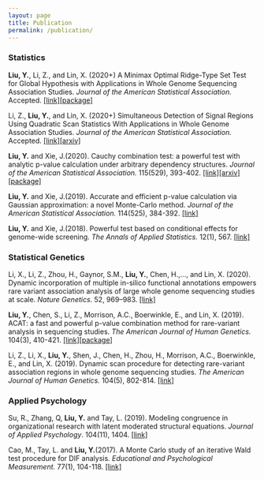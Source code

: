 ```yaml
---
layout: page
title: Publication
permalink: /publication/
---
```


### Statistics

**Liu, Y.**, Li, Z., and Lin, X. (2020+) A Minimax Optimal Ridge-Type Set Test for Global Hypothesis with Applications in Whole Genome Sequencing Association Studies. *Journal of the American Statistical Association.* Accepted. [[link]](https://amstat.tandfonline.com/doi/full/10.1080/01621459.2020.1831926)[[package]](https://github.com/yaowuliu/MORST)

Li, Z., **Liu, Y.**, and Lin, X. (2020+) Simultaneous Detection of Signal Regions Using Quadratic Scan Statistics With Applications in Whole Genome Association Studies. *Journal of the American Statistical Association.* Accepted. [[link]](https://www.tandfonline.com/doi/abs/10.1080/01621459.2020.1822849)[[arxiv]](https://arxiv.org/abs/1710.05021)

**Liu, Y.** and Xie, J.(2020). Cauchy combination test: a powerful test with analytic p-value calculation under arbitrary dependency structures. *Journal of the American Statistical Association.* 115(529), 393-402. [[link]](https://amstat.tandfonline.com/doi/abs/10.1080/01621459.2018.1554485)[[arxiv]](https://arxiv.org/abs/1808.09011)[[package]](https://github.com/yaowuliu/ACAT)

**Liu, Y.** and Xie, J.(2019). Accurate and efficient p-value calculation via Gaussian approximation: a novel Monte-Carlo method. *Journal of the American Statistical Association.* 114(525), 384-392. [[link]](https://amstat.tandfonline.com/doi/abs/10.1080/01621459.2017.1407776)

**Liu, Y.** and Xie, J.(2018). Powerful test based on conditional effects for genome-wide screening. *The Annals of Applied Statistics.* 12(1), 567. [[link]](https://projecteuclid.org/euclid.aoas/1520564484)

### Statistical Genetics

Li, X., Li, Z., Zhou, H., Gaynor, S.M., **Liu, Y.**, Chen, H.,..., and Lin, X. (2020). Dynamic incorporation of multiple in-silico functional annotations empowers rare variant association analysis of large whole genome sequencing studies at scale. *Nature Genetics*. 52, 969–983. [[link]](https://www.nature.com/articles/s41588-020-0676-4)

**Liu, Y.**, Chen, S., Li, Z., Morrison, A.C., Boerwinkle, E., and Lin, X. (2019). ACAT: a fast and powerful p-value combination method for rare-variant analysis in sequencing studies. *The American Journal of Human Genetics.* 104(3), 410-421. [[link]](https://www.sciencedirect.com/science/article/pii/S0002929719300023)[[package]](https://github.com/yaowuliu/ACAT)

Li, Z., Li, X., **Liu, Y.**, Shen, J., Chen, H., Zhou, H., Morrison, A.C., Boerwinkle, E., and Lin, X. (2019). Dynamic scan procedure for detecting rare-variant association regions in whole genome sequencing studies. *The American Journal of Human Genetics.* 104(5), 802-814. [[link]](https://www.sciencedirect.com/science/article/pii/S0002929719300989)

### Applied Psychology

Su, R., Zhang, Q, **Liu, Y.** and Tay, L. (2019). Modeling congruence in organizational research with latent moderated structural equations. *Journal of Applied Psychology*. 104(11), 1404. [[link]](https://psycnet.apa.org/record/2019-23601-001)

Cao, M., Tay, L. and **Liu, Y.**(2017). A Monte Carlo study of an iterative Wald test procedure for DIF analysis. *Educational and Psychological Measurement.* 77(1), 104-118. [[link]](https://journals.sagepub.com/doi/abs/10.1177/0013164416637104)









